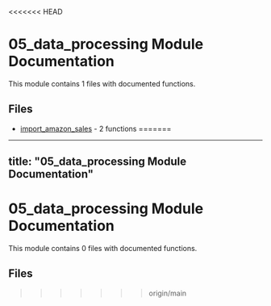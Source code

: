 <<<<<<< HEAD
# 05_data_processing Module Documentation

This module contains 1 files with documented functions.

## Files
- [import_amazon_sales](import_amazon_sales.md) - 2 functions
=======
---
title: "05_data_processing Module Documentation"
---

# 05_data_processing Module Documentation

This module contains 0 files with documented functions.

## Files
>>>>>>> origin/main
